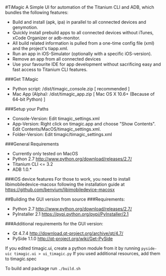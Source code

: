 #TiMagic
A Simple UI for automation of the Titanium CLI and ADB, which bundles the following features:

* Build and install (apk, ipa) in parallel to all connected devices and genymotion.
* Quickly install prebuild apps to all connected devices without iTunes, xCode Organizer or adb-monitor.
* All build related information is pulled from a one-time config file (xml) and the project's tiapp.xml.
* Run an app in iOS-Simulator (optionally with a specific iOS-version).
* Remove an app from all connected devices
* Use your favourite IDE for app development without sacrificing easy and fast access to Titanium CLI features.

###Get TiMagic
* Python script: /dist/timagic_console.zip [ recommended ]
* Mac App (Alpha): /dist/timagic_app.zip [ Mac OS X 10.6+ (Because of 64-bit Python) ]

###Setup your Paths
* Console-Version: Edit timagic_settings.xml
* App-Version: Right click on timagic.app and choose "Show Contents". Edit Contents/MacOS/timagic_settings.xml.
* Folder-Version: Edit timagic/timagic_settings.xml

###General Requirements
* Currently only tested on MacOS
* Python 2.7 http://www.python.org/download/releases/2.7/
* Titanium CLI <= 3.2
* ADB 1.0.*

###iOS device features
For those to work, you need to install libimobiledevice-macosx following the installation guide at https://github.com/benvium/libimobiledevice-macosx

##Building the GUI version from source
###Requirements:
* Python 2.7 http://www.python.org/download/releases/2.7/
* PyInstaller 2.1 https://pypi.python.org/pypi/PyInstaller/2.1

###Additional requirements for the GUI version:
* Qt 4.7.4 http://download.qt-project.org/archive/qt/4.7/
* PySide 1.1.0 http://qt-project.org/wiki/Get-PySide

If you edited timagic.ui, create a python module from it by running `pyside-uic timagic.ui > ui_timagic.py`
If you used additional resources, add them to timagic.spec

To build and package run `./build.sh`